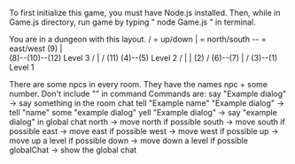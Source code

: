 To first initialize this game, you must have Node.js installed. 
Then, while in Game.js directory, run game by typing " node Game.js " in terminal.

You are in a dungeon with this layout.
/ = up/down   | = north/south -- = east/west
                     (9)
                    |                       
                    (8)--(10)--(12)         Level 3
                   /       |
                 /        (11)
                (4)--(5)                    Level 2
              /   |    |
      (2)   /    (6)--(7)
       |  /
 (3)--(1)                                   Level 1
 
 There are some npcs in every room. They have the names npc + some number.
 Don't include "" in command
 Commands are: 
 say "Example dialog" -> say something in the room chat
 tell "Example name" "Example dialog" -> tell "name" some "example dialog"
 yell "Example dialog" -> say "example dialog" in global chat
 north -> move north if possible
 south -> move south if possible
 east -> move east if possible
 west -> move west if possible
 up -> move up a level if possible
 down -> move down a level if possible
 globalChat -> show the global chat
